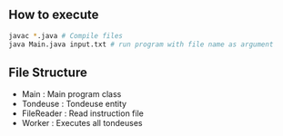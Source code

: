## How to execute
```bash
javac *.java # Compile files
java Main.java input.txt # run program with file name as argument
```

## File Structure
- Main : Main program class
- Tondeuse : Tondeuse entity
- FileReader : Read instruction file
- Worker : Executes all tondeuses